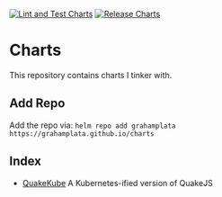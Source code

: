 [![Lint and Test Charts](https://github.com/grahamplata/charts/actions/workflows/lint-test-charts.yaml/badge.svg)](https://github.com/grahamplata/charts/actions/workflows/lint-test-charts.yaml)
[![Release Charts](https://github.com/grahamplata/charts/actions/workflows/release-charts.yaml/badge.svg?branch=master)](https://github.com/grahamplata/charts/actions/workflows/release-charts.yaml)
# Charts

This repository contains charts I tinker with.

## Add Repo

Add the repo via:
`helm repo add grahamplata https://grahamplata.github.io/charts`

## Index

- [QuakeKube](/charts/quake-kube/README.md) A Kubernetes-ified version of QuakeJS
